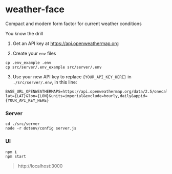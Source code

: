 # weather-face

Compact and modern form factor for current weather conditions


You know the drill
1. Get an API key at https://api.openweathermap.org

2. Create your `env` files
```
cp .env_example .env
cp src/server/.env_example src/server/.env
```

3. Use your new API key to replace `{YOUR_API_KEY_HERE}` in `./src/server/.env`, in this line:

```
BASE_URL_OPENWEATHERMAPS=https://api.openweathermap.org/data/2.5/onecall?lat={LAT}&lon={LON}&units=imperial&exclude=hourly,daily&appid={YOUR_API_KEY_HERE}

```


### Server
```
cd ./src/server
node -r dotenv/config server.js
```

### UI
```
npm i
npm start
```

 > http://localhost:3000